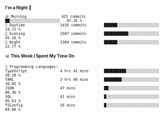 <!--START_SECTION:waka-->
**I'm a Night 🦉** 

```text
🌞 Morning                421 commits         ██░░░░░░░░░░░░░░░░░░░░░░░   07.35 % 
🌆 Daytime                1416 commits        ██████░░░░░░░░░░░░░░░░░░░   24.72 % 
🌃 Evening                2587 commits        ███████████░░░░░░░░░░░░░░   45.16 % 
🌙 Night                  1304 commits        ██████░░░░░░░░░░░░░░░░░░░   22.77 % 
```


📊 **This Week I Spent My Time On** 

```text
💬 Programming Languages: 
TypeScript               4 hrs 42 mins       ██████████░░░░░░░░░░░░░░░   38.20 % 
YAML                     3 hrs 48 mins       ████████░░░░░░░░░░░░░░░░░   30.85 % 
JSON                     47 mins             ██░░░░░░░░░░░░░░░░░░░░░░░   06.36 % 
SQL                      41 mins             █░░░░░░░░░░░░░░░░░░░░░░░░   05.63 % 
TSConfig                 35 mins             █░░░░░░░░░░░░░░░░░░░░░░░░   04.86 % 
```


<!--END_SECTION:waka-->
